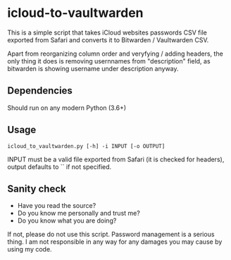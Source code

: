 # icloud-to-vaultwarden

This is a simple script that takes iCloud websites passwords CSV file exported from Safari and converts it to Bitwarden / Vaultwarden CSV.

Apart from reorganizing column order and veryfying / adding headers, the only thing it does is removing usernnames from "description" field, as bitwarden is showing username under description anyway.

## Dependencies

Should run on any modern Python (3.6+)

## Usage

```icloud_to_vaultwarden.py [-h] -i INPUT [-o OUTPUT]```

INPUT must be a valid file exported from Safari (it is checked for headers), output defaults to `` if not specified.

## Sanity check

* Have you read the source?
* Do you know me personally and trust me?
* Do you know what you are doing? 

If not, please do not use this script. Password management is a serious thing. I am not responsible in any way for any damages you may cause by using my code.